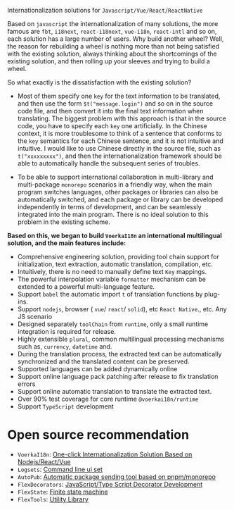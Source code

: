 Internationalization solutions for `Javascript/Vue/React/ReactNative`

Based on `javascript` the internationalization of many solutions, the more famous are `fbt`, `i18next`, `react-i18next`, `vue-i18n`, `react-intl` and so on, each solution has a large number of users. Why build another wheel? Well, the reason for rebuilding a wheel is nothing more than not being satisfied with the existing solution, always thinking about the shortcomings of the existing solution, and then rolling up your sleeves and trying to build a wheel.

So what exactly is the dissatisfaction with the existing solution? 

- Most of them specify one `key` for the text information to be translated, and then use the form `$t("message.login")` and so on in the source code file, and then convert it into the final text information when translating. The biggest problem with this approach is that in the source code, you have to specify each `key` one artificially. In the Chinese context, it is more troublesome to think of a sentence that conforms to the `key` semantics for each Chinese sentence, and it is not intuitive and intuitive. I would like to use Chinese directly in the source file, such as `t("xxxxxxxxx")`, and then the internationalization framework should be able to automatically handle the subsequent series of troubles.

- To be able to support international collaboration in multi-library and multi-package `monorepo` scenarios in a friendly way, when the main program switches languages, other packages or libraries can also be automatically switched, and each package or library can be developed independently in terms of development, and can be seamlessly integrated into the main program. There is no ideal solution to this problem in the existing scheme.

  

**Based on this, we began to build `VoerkaI18n` an international multilingual solution, and the main features include:**
 
- Comprehensive engineering solution, providing tool chain support for initialization, text extraction, automatic translation, compilation, etc.
- Intuitively, there is no need to manually define text `Key` mappings.
- The powerful interpolation variable `formatter` mechanism can be extended to a powerful multi-language feature.
- Support `babel` the automatic import `t` of translation functions by plug-ins.
- Support `nodejs`, browser ( `vue`/ `react`/ `solid`), etc `React Native`., etc. Any JS scenario
- Designed separately `toolChain` from `runtime`, only a small runtime integration is required for release.
- Highly extensible `plural`, common multilingual processing mechanisms such as, `currency`, `datetime` and.
- During the translation process, the extracted text can be automatically synchronized and the translated content can be preserved.
- Supported languages can be added dynamically online
- Support online language pack patching after release to fix translation errors
- Support online automatic translation to translate the extracted text.
- Over 90% test coverage for core runtime `@voerkai18n/runtime`
- Support `TypeScript` development

 

# Open source recommendation

- `VoerkaI18n`: [ One-click Internationalization Solution Based on Nodejs/React/Vue ](https://zhangfisher.github.io/voerka-i18n/)
- `Logsets`: [Command line ui set](https://zhangfisher.github.io/logsets/)
- `AutoPub`: [ Automatic package sending tool based on pnpm/monorepo ](https://zhangfisher.github.io/autopub/)
- `FlexDecorators`: [ JavaScript/Type Script Decorator Development ](https://zhangfisher.github.io/flex-decorators/)
- `FlexState`: [Finite state machine](https://zhangfisher.github.io/flexstate/)
- `FlexTools`: [Utility Library](https://zhangfisher.github.io/flex-tools/)
